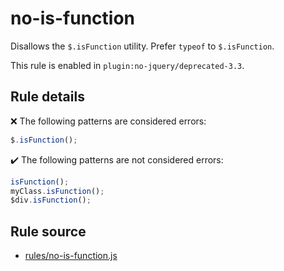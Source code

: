 # no-is-function

Disallows the `$.isFunction` utility. Prefer `typeof` to `$.isFunction`.

This rule is enabled in `plugin:no-jquery/deprecated-3.3`.

## Rule details

❌ The following patterns are considered errors:
```js
$.isFunction();
```

✔️ The following patterns are not considered errors:
```js
isFunction();
myClass.isFunction();
$div.isFunction();
```
## Rule source

* [rules/no-is-function.js](../rules/no-is-function.js)
